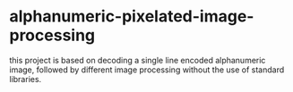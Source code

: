 # alphanumeric-pixelated-image-processing
this project is based on decoding a single line encoded alphanumeric image, followed by different image processing without the use of standard libraries.
